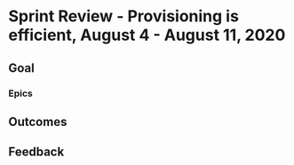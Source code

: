 # Sprint Review - Provisioning is efficient, August 4 - August 11, 2020

## Goal

### Epics

## Outcomes

## Feedback
